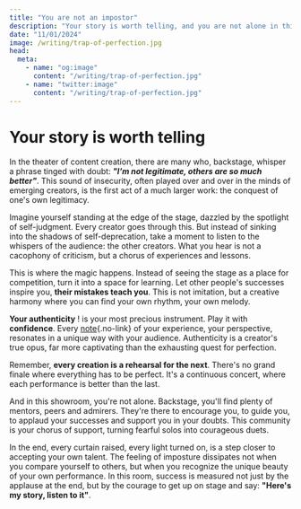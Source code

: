 ```yaml
---
title: "You are not an impostor"
description: "Your story is worth telling, and you are not alone in this journey. Here's how to overcome the trap of perfection and embrace your authenticity."
date: "11/01/2024"
image: /writing/trap-of-perfection.jpg
head:
  meta:
    - name: "og:image"
      content: "/writing/trap-of-perfection.jpg"
    - name: "twitter:image"
      content: "/writing/trap-of-perfection.jpg"
---
```


# Your story is worth telling

In the theater of content creation, there are many who, backstage, whisper a phrase tinged with doubt: 
**_"I'm not legitimate, others are so much better"_**. This sound of insecurity, often played over and over in the minds
of emerging creators, is the first act of a much larger work: the conquest of one's own legitimacy.

Imagine yourself standing at the edge of the stage, dazzled by the spotlight of self-judgment. Every creator goes
through this. But instead of sinking into the shadows of self-deprecation, take a moment to listen to the whispers of
the audience: the other creators. What you hear is not a cacophony of criticism, but a chorus of experiences and
lessons.

This is where the magic happens. Instead of seeing the stage as a place for competition, turn it into a space for
learning. Let other people's successes inspire you, **their mistakes teach you**. This is not imitation, but a creative
harmony where you can find your own rhythm, your own melody.

**Your authenticity** ! is your most precious instrument. Play it with **confidence**. Every [note](/notes){.no-link} of your experience,
your perspective, resonates in a unique way with your audience. Authenticity is a creator's true opus, far more
captivating than the exhausting quest for perfection.

Remember, **every creation is a rehearsal for the next**. There's no grand finale where everything has to be perfect.
It's a continuous concert, where each performance is better than the last.

And in this showroom, you're not alone. Backstage, you'll find plenty of mentors, peers and admirers. They're there to
encourage you, to guide you, to applaud your successes and support you in your doubts. This community is your chorus of
support, turning fearful solos into courageous duets.

In the end, every curtain raised, every light turned on, is a step closer to accepting your own talent. The feeling of
imposture dissipates not when you compare yourself to others, but when you recognize the unique beauty of your own
performance. In this room, success is measured not just by the applause at the end, but by the courage to get up on
stage and say: **"Here's my story, listen to it"**.
